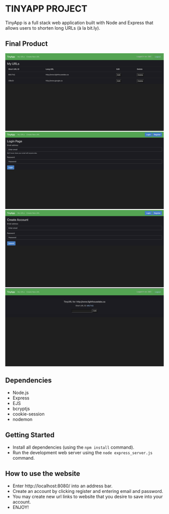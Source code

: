 # TINYAPP PROJECT

TinyApp is a full stack web application built with Node and Express that allows users to shorten long URLs (à la bit.ly).

## Final Product

!["screenshot description"](https://github.com/hbkang02/tinyapp/blob/main/screenshot/Screenshot%202022-12-04%20at%207.18.30%20PM.png?raw=true)
!["screenshot description"](https://github.com/hbkang02/tinyapp/blob/main/screenshot/Screenshot%202022-12-04%20at%207.18.49%20PM.png?raw=true)
!["screenshot description"](https://github.com/hbkang02/tinyapp/blob/main/screenshot/Screenshot%202022-12-04%20at%207.19.04%20PM.png?raw=true)
!["screenshot description"](https://github.com/hbkang02/tinyapp/blob/main/screenshot/Screenshot%202022-12-04%20at%207.19.24%20PM.png?raw=true)
## Dependencies

- Node.js
- Express
- EJS
- bcryptjs
- cookie-session
- nodemon

## Getting Started

- Install all dependencies (using the `npm install` command).
- Run the development web server using the `node express_server.js` command.

## How to use the website

- Enter http://localhost:8080/ into an address bar.
- Create an account by clicking register and entering email and password.
- You may create new url links to website that you desire to save into your account.
- ENJOY!
